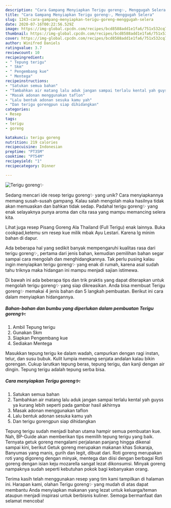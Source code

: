 ```yaml
---
description: "Cara Gampang Menyiapkan Terigu goreng✨, Menggugah Selera"
title: "Cara Gampang Menyiapkan Terigu goreng✨, Menggugah Selera"
slug: 1243-cara-gampang-menyiapkan-terigu-goreng-menggugah-selera
date: 2020-07-16T00:22:56.529Z
image: https://img-global.cpcdn.com/recipes/bcd8588add1e1fa6/751x532cq70/terigu-goreng✨-foto-resep-utama.jpg
thumbnail: https://img-global.cpcdn.com/recipes/bcd8588add1e1fa6/751x532cq70/terigu-goreng✨-foto-resep-utama.jpg
cover: https://img-global.cpcdn.com/recipes/bcd8588add1e1fa6/751x532cq70/terigu-goreng✨-foto-resep-utama.jpg
author: Winifred Daniels
ratingvalue: 3.7
reviewcount: 10
recipeingredient:
- " Tepung terigu"
- " Skm"
- " Pengembang kue"
- " Mentega"
recipeinstructions:
- "Satukan semua bahan"
- "Tambahkan air matang lalu aduk jangan sampai terlalu kental yah guyss ya kurang lebih seperti pada gambar hasil akhirnya"
- "Masak adonan menggunakan taflon"
- "Lalu bentuk adonan sesuka kamu yah"
- "Dan terigu gorengpun siap dihidangkan"
categories:
- Resep
tags:
- terigu
- goreng

katakunci: terigu goreng 
nutrition: 219 calories
recipecuisine: Indonesian
preptime: "PT35M"
cooktime: "PT54M"
recipeyield: "1"
recipecategory: Dinner

---
```



![Terigu goreng✨](https://img-global.cpcdn.com/recipes/bcd8588add1e1fa6/751x532cq70/terigu-goreng✨-foto-resep-utama.jpg)

Sedang mencari ide resep terigu goreng✨ yang unik? Cara menyiapkannya memang susah-susah gampang. Kalau salah mengolah maka hasilnya tidak akan memuaskan dan bahkan tidak sedap. Padahal terigu goreng✨ yang enak selayaknya punya aroma dan cita rasa yang mampu memancing selera kita.

Lihat juga resep Pisang Goreng Ala Thailand (Full Terigu) enak lainnya. Buka cookpad,ketemu sm resep kue milik mbak Ayu Lestari. Karena lg minim bahan di dapur.

Ada beberapa hal yang sedikit banyak mempengaruhi kualitas rasa dari terigu goreng✨, pertama dari jenis bahan, kemudian pemilihan bahan segar sampai cara mengolah dan menghidangkannya. Tak perlu pusing kalau ingin menyiapkan terigu goreng✨ yang enak di rumah, karena asal sudah tahu triknya maka hidangan ini mampu menjadi sajian istimewa.


Di bawah ini ada beberapa tips dan trik praktis yang dapat diterapkan untuk mengolah terigu goreng✨ yang siap dikreasikan. Anda bisa membuat Terigu goreng✨ memakai 4 jenis bahan dan 5 langkah pembuatan. Berikut ini cara dalam menyiapkan hidangannya.

<!--inarticleads1-->

##### Bahan-bahan dan bumbu yang diperlukan dalam pembuatan Terigu goreng✨:

1. Ambil  Tepung terigu
1. Gunakan  Skm
1. Siapkan  Pengembang kue
1. Sediakan  Mentega


Masukkan tepung terigu ke dalam wadah, campurkan dengan ragi instan, telur, dan susu bubuk. Kulit lumpia memang senjata andalan kalau bikin gorengan. Cukup larutkan tepung beras, tepung terigu, dan kanji dengan air dingin. Tepung terigu adalah tepung serba bisa. 

<!--inarticleads2-->

##### Cara menyiapkan Terigu goreng✨:

1. Satukan semua bahan
1. Tambahkan air matang lalu aduk jangan sampai terlalu kental yah guyss ya kurang lebih seperti pada gambar hasil akhirnya
1. Masak adonan menggunakan taflon
1. Lalu bentuk adonan sesuka kamu yah
1. Dan terigu gorengpun siap dihidangkan


Tepung terigu sudah menjadi bahan utama hampir semua pembuatan kue. Nah, BP-Guide akan memberikan tips memilih tepung terigu yang baik. Ternyata getuk goreng mengalami perjalanan panjang hingga dikenal sampai kini, berikut Getuk goreng merupakan makanan khas Sokaraja, Banyumas yang manis, gurih dan legit, dibuat dari. Roti goreng merupakan roti yang digoreng dengan minyak, mentega dan diisi dengan berbagai Roti goreng dengan isian keju mozarella sangat lezat dikonsumsi. Minyak goreng nampaknya sudah seperti kebutuhan pokok bagi kebanyakan orang. 

Terima kasih telah menggunakan resep yang tim kami tampilkan di halaman ini. Harapan kami, olahan Terigu goreng✨ yang mudah di atas dapat membantu Anda menyiapkan makanan yang lezat untuk keluarga/teman ataupun menjadi inspirasi untuk berbisnis kuliner. Semoga bermanfaat dan selamat mencoba!
